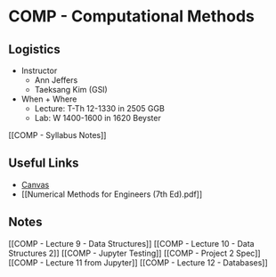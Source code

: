 # COMP - Computational Methods

## Logistics
- Instructor
	- Ann Jeffers
	- Taeksang Kim (GSI)
- When + Where
	- Lecture: T-Th 12-1330 in 2505 GGB
	- Lab: W 1400-1600 in 1620 Beyster

[[COMP - Syllabus Notes]]

## Useful Links
- [Canvas](https://umich.instructure.com/courses/491864)
- [[Numerical Methods for Engineers (7th Ed).pdf]]

## Notes
[[COMP - Lecture 9 - Data Structures]]
[[COMP - Lecture 10 - Data Structures 2]]
[[COMP - Jupyter Testing]]
[[COMP - Project 2 Spec]]
[[COMP - Lecture 11 from Jupyter]]
[[COMP - Lecture 12 - Databases]]